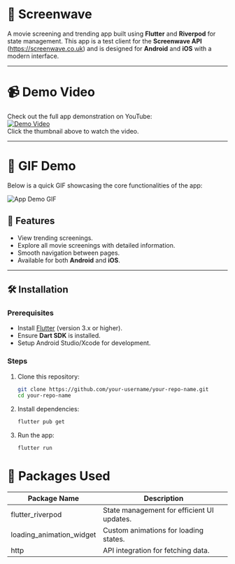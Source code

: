 # 📱 Screenwave

A movie screening and trending app built using **Flutter** and **Riverpod** for state management. This app is a test client for the **Screenwave API** (https://screenwave.co.uk) and is designed for **Android** and **iOS** with a modern interface.


---
# 📹 Demo Video

Check out the full app demonstration on YouTube:  
[![Demo Video](https://img.youtube.com/vi/K3saGNqL0xo/0.jpg)](https://www.youtube.com/watch?v=K3saGNqL0xo)  
Click the thumbnail above to watch the video.

---

# 🎥 GIF Demo

Below is a quick GIF showcasing the core functionalities of the app:

![App Demo GIF](https://github.com/user-attachments/assets/addc2624-a009-46cd-a813-8e6dab9f8d1b)




## 🚀 Features

- View trending screenings.
- Explore all movie screenings with detailed information.
- Smooth navigation between pages.
- Available for both **Android** and **iOS**.


---

## 🛠️ Installation

### Prerequisites

- Install [Flutter](https://flutter.dev/docs/get-started/install) (version 3.x or higher).
- Ensure **Dart SDK** is installed.
- Setup Android Studio/Xcode for development.

### Steps

1. Clone this repository:
   ```bash
   git clone https://github.com/your-username/your-repo-name.git
   cd your-repo-name

2. Install dependencies:
   ```bash
   flutter pub get
3. Run the app:
   ```bash
   flutter run

# 🧰 Packages Used

| **Package Name**        | **Description**                                      |
|--------------------------|----------------------------------------------------|
| flutter_riverpod         | State management for efficient UI updates.         |
| loading_animation_widget | Custom animations for loading states.              |
| http                     | API integration for fetching data.                 |

